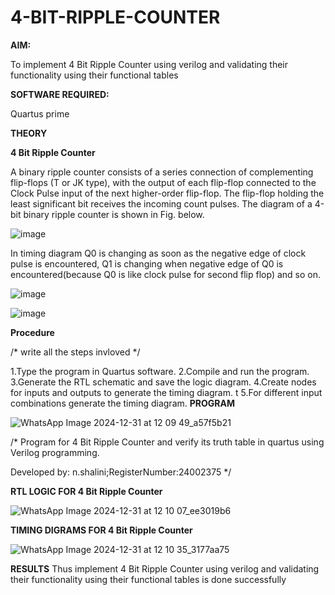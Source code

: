 # 4-BIT-RIPPLE-COUNTER

**AIM:**

To implement  4 Bit Ripple Counter using verilog and validating their functionality using their functional tables

**SOFTWARE REQUIRED:**

Quartus prime

**THEORY**

**4 Bit Ripple Counter**

A binary ripple counter consists of a series connection of complementing flip-flops (T or JK type), with the output of each flip-flop connected to the Clock Pulse input of the next higher-order flip-flop. The flip-flop holding the least significant bit receives the incoming count pulses. The diagram of a 4-bit binary ripple counter is shown in Fig. below.

![image](https://github.com/naavaneetha/4-BIT-RIPPLE-COUNTER/assets/154305477/cb4b74d4-31ab-4359-95d0-d22e67daba13)

In timing diagram Q0 is changing as soon as the negative edge of clock pulse is encountered, Q1 is changing when negative edge of Q0 is encountered(because Q0 is like clock pulse for second flip flop) and so on.

![image](https://github.com/naavaneetha/4-BIT-RIPPLE-COUNTER/assets/154305477/a573a7d6-014e-4e54-93e6-e2ac9530960b)

![image](https://github.com/naavaneetha/4-BIT-RIPPLE-COUNTER/assets/154305477/85e1958a-2fc1-49bb-9a9f-d58ccbf3663c)

**Procedure**

/* write all the steps invloved */

1.Type the program in Quartus software.                                                                                                                                                                              2.Compile and run the program.                                                                                                                                                                                     3.Generate the RTL schematic and save the logic diagram.                                                                                                                                                       4.Create nodes for inputs and outputs to generate the timing diagram.                                                                                                                                          t 5.For different input combinations generate the timing diagram.
**PROGRAM**


![WhatsApp Image 2024-12-31 at 12 09 49_a57f5b21](https://github.com/user-attachments/assets/c80f29fe-ffd8-4c4b-9917-67231c5e1d80)

/* Program for 4 Bit Ripple Counter and verify its truth table in quartus using Verilog programming.

 Developed by: n.shalini;RegisterNumber:24002375
*/

**RTL LOGIC FOR 4 Bit Ripple Counter**

![WhatsApp Image 2024-12-31 at 12 10 07_ee3019b6](https://github.com/user-attachments/assets/0a45e1c4-418a-4943-9e46-84b931ae2fe0)

**TIMING DIGRAMS FOR 4 Bit Ripple Counter**

![WhatsApp Image 2024-12-31 at 12 10 35_3177aa75](https://github.com/user-attachments/assets/289f9b92-f5f0-48f6-af19-2d1d705149d5)

**RESULTS**
Thus implement 4 Bit Ripple Counter using verilog and validating their functionality using their functional tables is done successfully
